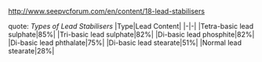 http://www.seepvcforum.com/en/content/18-lead-stabilisers

quote:
*Types of Lead Stabilisers*
|Type|Lead Content|
|-|-|
|Tetra-basic lead sulphate|85%|
|Tri-basic lead sulphate|82%|
|Di-basic lead phosphite|82%|
|Di-basic lead phthalate|75%|
|Di-basic lead stearate|51%|
|Normal lead stearate|28%|
